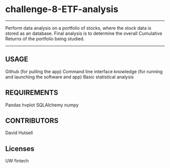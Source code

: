 # challenge-8-ETF-analysis
---

Perform data analysis on a portfolio of stocks, where the stock data is stored as an database. Final analysis is to determine the overall Cumulative Returns of the portfolio being studied.

----

USAGE
----
Github (for pulling the app)
Command line interface knowledge (for running and launching the software and app)
Basic statistical analysis

REQUIREMENTS
---
Pandas
hvplot
SQLAlchemy
numpy


CONTRIBUTORS
----
David Hutsell

Licenses
----
UW fintech
